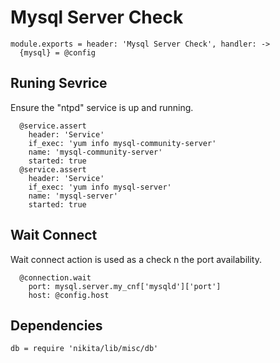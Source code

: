 
# Mysql Server Check

    module.exports = header: 'Mysql Server Check', handler: ->
      {mysql} = @config

## Runing Sevrice

Ensure the "ntpd" service is up and running.

      @service.assert
        header: 'Service'
        if_exec: 'yum info mysql-community-server'
        name: 'mysql-community-server'
        started: true
      @service.assert
        header: 'Service'
        if_exec: 'yum info mysql-server'
        name: 'mysql-server'
        started: true

## Wait Connect
Wait connect action is used as a check n the port availability.

      @connection.wait
        port: mysql.server.my_cnf['mysqld']['port']
        host: @config.host

## Dependencies

    db = require 'nikita/lib/misc/db'
